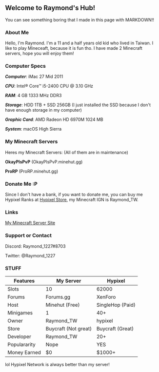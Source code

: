 ## Welcome to Raymond's Hub!

You can see something boring that I made in this page with MARKDOWN!!

### About Me

Hello, I'm Raymond. I'm a 11 and a half years old kid who lived in Taiwan. I like to play Mineceaft, because it is fun tho. I have made 2 Minecraft servers, hope you will enjoy them!

### Computer Specs

***Computer***: iMac 27 Mid 2011

***CPU***: Intel® Core™ i5-2400 CPU @ 3.10 GHz

***RAM***: 4 GB 1333 MHz DDR3

***Storage***: HDD 1TB + SSD 256GB (I just installed the SSD because I don't have enough storage in my computer)

***Graphic Card***: AMD Radeon HD 6970M 1024 MB

***System***: macOS High Sierra

### My Minecraft Servers

Heres my Minecraft Servers: (All of them are in maintenance)

**OkayPlsPvP** (OkayPlsPvP.minehut.gg)

**ProRP** (ProRP.minehut.gg) 

### Donate Me :P

Since I don't have a bank, if you want to donate me, you can buy me Hypixel Ranks at [Hypixel Store](https://store.hypixel.net), my Minecraft IGN is Raymond_TW.

### Links

[My Minecraft Server Site](https://idkcraftmc.tk)

### Support or Contact

Discord: Raymond_1227#8703

Twitter: @Raymond_1227

### STUFF

Features | My Server | Hypixel
------------- | ------------- | -------------
Slots | 10 | 62000
Forums | Forums.gg | XenForo
Host | Minehut (Free) | SingleHop (Paid)
Minigames | 1 | 40+
Owner | Raymond_TW | hypixel
Store | Buycraft (Not great) | Buycraft (Great)
Developer | Raymond_TW | 20+
Populararity | Nope | YES
Money Earned | $0 | $1000+

lol Hypixel Network is always better than my server!
